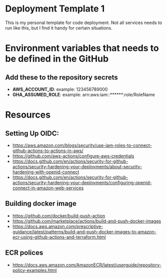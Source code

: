 # Deployment Template 1

This is my personal template for code deployment. Not all 
services needs to run like this, but I find it handy for 
certain situations.

# Environment variables that needs to be defined in the GitHub

## Add these to the repository secrets
+ __AWS_ACCOUNT_ID__: example: 123456789000 
+ __GHA_ASSUMED_ROLE__: example: arn:aws:iam::******:role/RoleName

# Resources

## Setting Up OIDC:
+ https://aws.amazon.com/blogs/security/use-iam-roles-to-connect-github-actions-to-actions-in-aws/
+ https://github.com/aws-actions/configure-aws-credentials
+ https://docs.github.com/en/actions/security-for-github-actions/security-hardening-your-deployments/about-security-hardening-with-openid-connect
+ https://docs.github.com/en/actions/security-for-github-actions/security-hardening-your-deployments/configuring-openid-connect-in-amazon-web-services

## Building docker image
+ https://github.com/docker/build-push-action
+ https://github.com/marketplace/actions/build-and-push-docker-images
+ https://docs.aws.amazon.com/prescriptive-guidance/latest/patterns/build-and-push-docker-images-to-amazon-ecr-using-github-actions-and-terraform.html

## ECR polices 
+ https://docs.aws.amazon.com/AmazonECR/latest/userguide/repository-policy-examples.html


